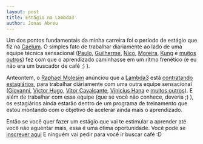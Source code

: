 ```yaml
---
layout: post
title: Estágio na Lambda3
author: Jonas Abreu
---
```


Um dos pontos fundamentais da minha carreira foi o período de estágio que fiz na [Caelum][1]. O simples fato de trabalhar
diariamente ao lado de uma equipe técnica sensacional ([Paulo][2], [Guilherme][3], [Nico][4], [Moreira][5], [Kung][6] 
e [muitos outros][7]) fez com que o aprendizado caminhasse em um rítmo frenético (e eu não era um buscador de café ;) ).

Anteontem, o [Raphael Molesim][8] anúnciou que a [Lambda3][9] está [contratando estagiários][15], para trabalhar diáriamente
com uma outra equipe sensacional ([Giovanni][10], [Victor Hugo][11], [Vitor Cavalcante][12], [Vinicius Hana][13] e 
[muitos outros][14]). E além de trabalhar com essa equipe (que se você não conhece, deveria ;) ), os estagiários ainda
estarão dentro de um programa de treinamento que estou montando com o objetivo de acelerar ainda mais o aprendizado.

Então se você quer fazer um estágio que vai te estimular a aprender até você não aguentar mais, essa é uma ótima
oportunidade. Você pode se [inscrever aqui][16] E ninguém vai pedir para você ir buscar café :D


[1]: http://www.caelum.com.br
[2]: https://twitter.com/paulo_caelum
[3]: https://twitter.com/guilhermecaelum
[4]: https://twitter.com/steppat
[5]: https://twitter.com/moreira_caelum
[6]: https://twitter.com/fabiokung
[7]: http://www.caelum.com.br/instrutores/
[8]: https://twitter.com/raphaelmolesim
[9]: http://www.lambda3.com.br
[10]: https://twitter.com/giovannibassi
[11]: https://twitter.com/victorhg
[12]: https://twitter.com/vcavalcante
[13]: https://twitter.com/vinicius_hana
[14]: https://github.com/Lambda3?tab=members
[15]: http://blog.lambda3.com.br/2013/10/estamos-contratando-estagiarios/
[16]: https://lambda3.recruiterbox.com/jobs/25545
